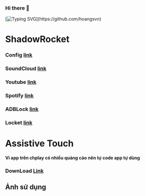 ### Hi there 👋

[![Typing SVG](https://readme-typing-svg.herokuapp.com?font=Fira+Code&pause=1000&random=false&width=435&lines=Hi+everybody++!;My+name+is+Hoang;Nice+to+meet+you;Goodbye+!)](https://github.com/hoangsvn)

<!--
**hoangsvn/hoangsvn** is a ✨ _special_ ✨ repository because its `README.md` (this file) appears on your GitHub profile.
Here are some ideas to get you started:
- 🔭 I’m currently working on ...
- 🌱 I’m currently learning ...
- 👯 I’m looking to collaborate on ...
- 🤔 I’m looking for help with ...
- 💬 Ask me about ...
- 📫 How to reach me: ...
- 😄 Pronouns: ...
- ⚡ Fun fact: ...
-->

# ShadowRocket

### Config [link](https://tinyurl.com/2s4yad8d)

### SoundCloud [link](https://tinyurl.com/ywbrjudz)

### Youtube [link](https://tinyurl.com/mr2ah8ra)

### Spotify [link](https://tinyurl.com/nbnn728d)

### ADBLock [link](https://tinyurl.com/y77ywu3c)

### Locket [link](https://tinyurl.com/yzzz7ac2)

# Assistive Touch

#### Vì app trên chplay có nhiều quảng cáo nên tự code app tự dùng

### DownLoad  [Link](https://github.com/hoangsvn/hoangsvn/tree/main/apk)

## Ảnh sử dụng



